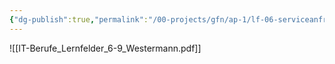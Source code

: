 ```yaml
---
{"dg-publish":true,"permalink":"/00-projects/gfn/ap-1/lf-06-serviceanfragen-bearbeiten/","tags":["GFN/LF06","inProgress"]}
---
```


![[IT-Berufe_Lernfelder_6-9_Westermann.pdf]]